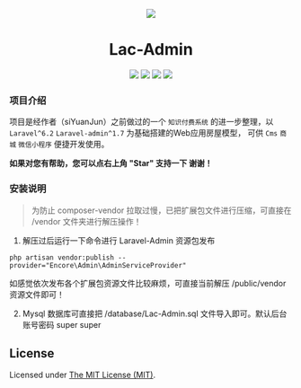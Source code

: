 <p align="center">
    <img src="https://s1.ax1x.com/2020/08/14/diu3WT.png" />
</p>

<h1 align="center">Lac-Admin</h1>

<p align="center">
<a href="http://blog.lvtcn.com"><img src="https://img.shields.io/badge/version-1.0.0-green"></a>
<a href="https://github.com/laravel/laravel/tree/v6.2.0"><img src="https://img.shields.io/badge/laravel-6.2-%23ef3b2d"></a>
<a href="https://laravel-admin.org/"><img src="https://img.shields.io/badge/laraveladmin-1.7-%234c5ec2"></a>
<a href="http://blog.lvtcn.com"><img src="https://img.shields.io/badge/MYSQL-5.7-%2300758f"></a>
</p>

### 项目介绍

项目是经作者（siYuanJun）之前做过的一个 `知识付费系统` 的进一步整理，以 `Laravel^6.2` `Laravel-admin^1.7` 为基础搭建的Web应用房屋模型， 可供 `Cms` `商城` `微信小程序` 便捷开发使用。
<p align="left">
    <b>如果对您有帮助，您可以点右上角 "Star" 支持一下 谢谢！</b>
</p>

### 安装说明

> 为防止 composer-vendor 拉取过慢，已把扩展包文件进行压缩，可直接在 /vendor 文件夹进行解压操作！

1. 解压过后运行一下命令进行 Laravel-Admin 资源包发布

```
php artisan vendor:publish --provider="Encore\Admin\AdminServiceProvider"
```

如感觉依次发布各个扩展包资源文件比较麻烦，可直接当前解压 /public/vendor 资源文件即可！

2. Mysql 数据库可直接把 /database/Lac-Admin.sql 文件导入即可。默认后台账号密码 super super

License
------------
Licensed under [The MIT License (MIT)](LICENSE).
